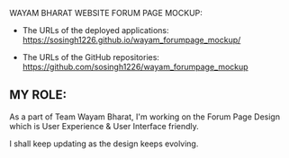 WAYAM BHARAT WEBSITE FORUM PAGE MOCKUP:

* The URLs of the deployed applications: 
https://sosingh1226.github.io/wayam_forumpage_mockup/


* The URLs of the GitHub repositories: https://github.com/sosingh1226/wayam_forumpage_mockup

## MY ROLE:

As a part of Team Wayam Bharat, I'm working on the Forum Page Design which is User Experience & User Interface friendly.

I shall keep updating as the design keeps evolving.